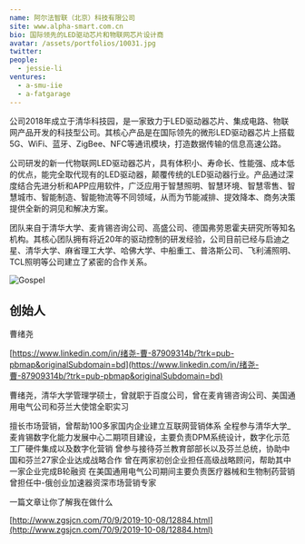 ```yaml
---
name: 阿尔法智联（北京）科技有限公司
site: www.alpha-smart.com.cn
bio: 国际领先的LED驱动芯片和物联网芯片设计商
avatar: /assets/portfolios/10031.jpg
twitter: 
people:
  - jessie-li
ventures:
  - a-smu-iie
  - a-fatgarage
---
```

公司2018年成立于清华科技园，是一家致力于LED驱动器芯片、集成电路、物联网产品开发的科技型公司。其核心产品是在国际领先的微形LED驱动器芯片上搭载5G、WiFi、蓝牙、ZigBee、NFC等通讯模块，打造数据传输的信息高速公路。

公司研发的新一代物联网LED驱动器芯片，具有体积小、寿命长、性能强、成本低的优点，能完全取代现有的LED驱动器，颠覆传统的LED驱动器行业。产品通过深度结合先进分析和APP应用软件，广泛应用于智慧照明、智慧环境、智慧零售、智慧城市、智能制造、智能物流等不同领域，从而为节能减排、提效降本、商务决策提供全新的洞见和解决方案。

团队来自于清华大学、麦肯锡咨询公司、高盛公司、德国弗劳恩霍夫研究所等知名机构。其核心团队拥有将近20年的驱动控制的研发经验，公司目前已经与启迪之星、清华大学、麻省理工大学、哈佛大学、中船重工、普洛斯公司、飞利浦照明、TCL照明等公司建立了紧密的合作关系。

![Gospel](/assets/portfolios/10032.jpeg)

## 创始人

曹绪尧

[https://www.linkedin.com/in/绪尧-曹-87909314b/?trk=pub-pbmap&originalSubdomain=bd](https://www.linkedin.com/in/绪尧-曹-87909314b/?trk=pub-pbmap&originalSubdomain=bd)


曹绪尧，清华大学管理学硕士，曾就职于百度公司，曾在麦肯锡咨询公司、美国通用电气公司和芬兰大使馆全职实习

擅长市场营销，曾帮助100多家国内企业建立互联网营销体系
全程参与清华大学_麦肯锡数字化能力发展中心二期项目建设，主要负责DPM系统设计，数字化示范工厂硬件集成以及数字化营销
曾参与接待芬兰教育部部长以及芬兰总统，协助中国和芬兰27家企业达成战略合作
曾在两家初创企业担任高级战略顾问，帮助其中一家企业完成B轮融资
在美国通用电气公司期间主要负责医疗器械和生物制药营销
曾担任中-俄创业加速器资深市场营销专家

一篇文章让你了解我在做什么

[http://www.zgsjcn.com/70/9/2019-10-08/12884.html](http://www.zgsjcn.com/70/9/2019-10-08/12884.html)